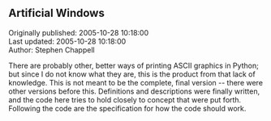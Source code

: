 ## Artificial Windows  
Originally published: 2005-10-28 10:18:00  
Last updated: 2005-10-28 10:18:00  
Author: Stephen Chappell  
  
There are probably other, better ways of printing ASCII graphics in Python; but since I do not know what they are, this is the product from that lack of knowledge. This is not meant to be the complete, final version -- there were other versions before this. Definitions and descriptions were finally written, and the code here tries to hold closely to concept that were put forth. Following the code are the specification for how the code should work.